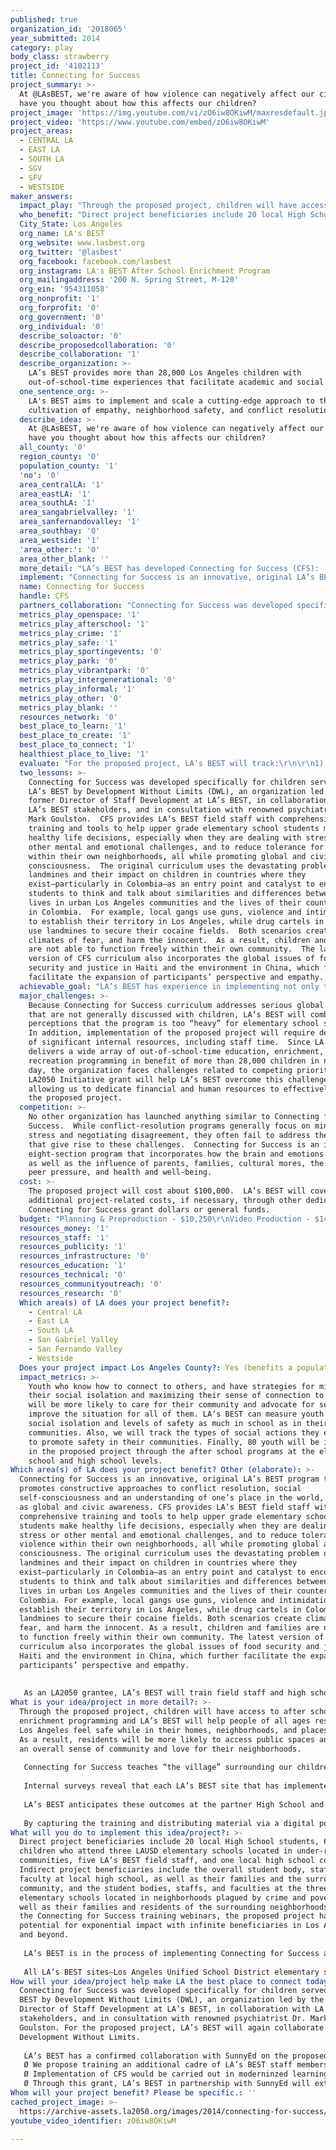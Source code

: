 ```yaml
---
published: true
organization_id: '2018065'
year_submitted: 2014
category: play
body_class: strawberry
project_id: '4102113'
title: Connecting for Success
project_summary: >-
  At @LAsBEST, we're aware of how violence can negatively affect our city, but
  have you thought about how this affects our children?
project_image: 'https://img.youtube.com/vi/zO6iw8OKiwM/maxresdefault.jpg'
project_video: 'https://www.youtube.com/embed/zO6iw8OKiwM'
project_areas:
  - CENTRAL LA
  - EAST LA
  - SOUTH LA
  - SGV
  - SFV
  - WESTSIDE
maker_answers:
  impact_play: "Through the proposed project, children will have access to after school enrichment programming and LA’s BEST will help people of all ages residing in Los Angeles feel safe while in their homes, neighborhoods, and places to play.  As a result, residents will be more likely to access public spaces and develop an overall sense of community and love for their neighborhoods.  \r\n\r\nConnecting for Success teaches “the village” surrounding our children how to process complex emotions associated with violence, which is persistent in the neighborhoods we serve. Rather than seeing their community as a threat, children will see their community as a source of relief and empathy. By scaling this training, CFS increases the levels of empathy, safety and reassurance in children – replacing the fear that keeps them from accessing public play spaces in the first place. These children need to heal before we can expect them to want to play.\r\n\r\nInternal surveys reveal that each LA’s BEST site that has implemented Connecting for Success has experienced significant positive outcomes for staff and students.  CFS has given once-shy youth a chance to speak up and take leadership roles, increased a sense of community and improved quality of relationships among participants and staff, as well as broadened participants’ worldview.  Students have acquired life and leadership skills, particularly in making healthy, constructive decisions.  Field staff report better competencies in responding to student needs, developing programs and leading activities, as well as improved abilities in active listening, patience, and connecting with children so that they feel comfortable seeking guidance through difficult situations. \r\n\r\nLA’s BEST anticipates these outcomes at the partner High School and the three elementary schools that will launch CFS as a direct result of the proposed project.  Moreover, once CFS is available to a broader audience via the proposed training webinars, LA’s BEST expects other youth service providers, their constituents, and the communities surrounding them to experience the above-described benefits of Connecting for Success. \r\n\r\nBy capturing the training and distributing material via a digital portal, the potential to scale impact of the curriculum is immeasurable. Not only will the portal allow training to reach the entire 2,300 field staff of LA’s BEST, benefiting more than 28,000 children the organization serves daily, it also could easily be shared externally.\r\n"
  who_benefit: "Direct project beneficiaries include 20 local High School students, 60 children who attend three LAUSD elementary schools located in under-resourced communities, five LA’s BEST field staff, and one local high school counselor.  Indirect project beneficiaries include the overall student body, staff, and faculty at local high school, as well as their families and the surrounding community, and the student bodies, staffs, and faculties at the three LAUSD elementary schools located in neighborhoods plagued by crime and poverty, as well as their families and residents of the surrounding neighborhoods.  With the Connecting for Success training webinars, the proposed project has potential for exponential impact with infinite beneficiaries in Los Angeles and beyond.\r\n\r\nLA’s BEST is in the process of implementing Connecting for Success at all 194 after school program sites. Since 1988, LA’s BEST has grown from operating at 10 elementary school sites to 194, and now serves 28,000 children each day during the after school hours.  Since the organization’s inception, LA’s BEST has provided more than 362,000 elementary students with out-of-school time learning experiences within safe, stable and stimulating environments to ensure short-term and long-term academic and social success.  Further, since 1988, LA’s BEST has brought more than $300 million in public and private dollars to the City of Los Angeles, with a significant percentage used for salaries of youth development community staff hired from neighborhoods in which the children served by the organization reside. \r\n\r\nAll LA’s BEST sites—Los Angeles Unified School District elementary schools—are located in high-crime, low-income communities throughout Central, East and South Los Angeles and the San Fernando Valley.  Eighty percent (80%) of children served by LA’s BEST are Latino, 12% are African American, and about 4% are Asian.  On average, 90% of students qualify for free or reduced-price lunch.  While children from more affluent neighborhoods often spend out-of-school time partaking in activities that interest them, as well as help them to wholly learn and grow, like organized team sports, visual and performing arts, and digital learning experiences, children served by LA’s BEST generally lack these types of extracurricular opportunities within their homes, schools and communities.\r\n"
  City_State: Los Angeles
  org_name: LA's BEST
  org_website: www.lasbest.org
  org_twitter: '@lasbest'
  org_facebook: facebook.com/lasbest
  org_instagram: LA's BEST After School Enrichment Program
  org_mailingaddress: '200 N. Spring Street, M-120'
  org_ein: '954311058'
  org_nonprofit: '1'
  org_forprofit: '0'
  org_government: '0'
  org_individual: '0'
  describe_soloactor: '0'
  describe_proposedcollaboration: '0'
  describe_collaboration: '1'
  describe_organization: >-
    LA’s BEST provides more than 28,000 Los Angeles children with
    out-of-school-time experiences that facilitate academic and social success.
  one_sentence_org: >-
    LA's BEST aims to implement and scale a cutting-edge approach to the
    cultivation of empathy, neighborhood safety, and conflict resolution. 
  describe_idea: >-
    At @LAsBEST, we're aware of how violence can negatively affect our city, but
    have you thought about how this affects our children?
  all_county: '0'
  region_county: '0'
  population_county: '1'
  'no': '0'
  area_centralLA: '1'
  area_eastLA: '1'
  area_southLA: '1'
  area_sangabrielvalley: '1'
  area_sanfernandovalley: '1'
  area_southbay: '0'
  area_westside: '1'
  'area_other:': '0'
  area_other_blank: ''
  more_detail: "LA’s BEST has developed Connecting for Success (CFS):  A Guide for Building Healthy After School Communities, an innovative curriculum designed to connected youth to others by building skills in empathy, self-control and both social and emotional self-awareness. By taking students on journeys addressing basic problems of violence, food shortages and environmental degradation, the curriculum supports development of an understanding of the origins of these social issues along with development of age-appropriate social actions. \r\n\r\nLA’s BEST aims to execute critical elements of a business plan designed to bring CFS to scale in Los Angeles and beyond, and create an alternative revenue stream in benefit of Los Angeles families in need.\r\n"
  implement: "Connecting for Success is an innovative, original LA’s BEST program that promotes constructive approaches to conflict resolution, social self-consciousness and an understanding of one’s place in the world, as well as global and civic awareness.  CFS provides LA’s BEST field staff with comprehensive training and tools to help upper grade elementary school students make healthy life decisions, especially when they are dealing with stress or other mental and emotional challenges, and to reduce tolerance for violence within their own neighborhoods, all while promoting global and civic consciousness.  The original curriculum uses the devastating problem of landmines and their impact on children in countries where they exist—particularly in Colombia—as an entry point and catalyst to encourage students to think and talk about similarities and differences between their lives in urban Los Angeles communities and the lives of their counterparts in Colombia.  For example, local gangs use guns, violence and intimidation to establish their territory in Los Angeles, while drug cartels in Colombia use landmines to secure their cocaine fields.  Both scenarios create climates of fear, and harm the innocent.  As a result, children and families are not able to function freely within their own community.  The latest version of CFS curriculum also incorporates the global issues of food security and justice in Haiti and the environment in China, which further facilitate the expansion of participants’ perspective and empathy. \r\n\r\n\r\nAs an LA2050 grantee, LA’s BEST will train field staff and high school students to implement CFS in benefit of children at three Los Angeles Unified School District (LAUSD) elementary schools.  Moreover, LA’s BEST will upgrade a learning environment at an LAUSD high school to make it more conducive to instruction. Finally, this project connects Los Angeles-area elementary school students, a Los Angeles high school, LA’s BEST field staff, LA’s BEST senior staff, as well as two other educational institutions through an online learning portal. The portal is a platform to train program workers to implement the Connecting for Success curriculum, which teaches children empathy, social awareness, global awareness, community connection, cross-generation connection, and demonstrates a clear path to a career in community service. "
  name: Connecting for Success
  handle: CFS
  partners_collaboration: "Connecting for Success was developed specifically for children served by LA’s BEST by Development Without Limits (DWL), an organization led by the former Director of Staff Development at LA’s BEST, in collaboration with LA’s BEST stakeholders, and in consultation with renowned psychiatrist Dr. Mark Goulston.  For the proposed project, LA’s BEST will again collaborate with Development Without Limits.\r\n\r\nLA’s BEST has a confirmed collaboration with SunnyEd on the proposed project.  SunnyEdwill help LA’s BEST design the CFS portal and bring Connecting for Success to scale.  In addition, support from the LA2050 grant will permit LA’s BEST to partner with SunnyEdto test the implementation of Connecting for Success by extending the training in several ways:\r\n\tWe propose training an additional cadre of LA’s BEST staff members in the implementation of the CFS curriculum for 3 sites. Staff training will include an orientation session of 12 hours for 6 staff members and follow-on training of 3 sessions. Each follow-on session prepares staff to introduce and implement a specific journey with students. \r\n\tImplementation of CFS would be carried out in moderninzed learning space e.g. the Incubator Hub on the campus of Locke High School in South Los Angeles. Through this project, LA’s BEST would partner with a local high school to update and use this space for instruction and for community needs. The updates would benefit the high school long after the conclusion of this project.\r\n\tThrough this grant, LA’s BEST in partnership with SunnyEd will extend the training to high school students at the high school in Los Angeles. These high school students will then form a mentoring group for the LA’s BEST elementary school students and would work alongside our staff in the implementation of CFS. Journeys would focus on those elements in the curriculum that foster positive connections and those that develop skills for facilitating conversations. The effort is aimed as much to connect younger and older youth as to extend the social action model to a new target (high school students). We propose to train 20 high school students in the CFS curriculum. Their work would support implementation of the program at each of three sites. High School youth would work with small groups of 4 to 5 LA’s BEST students and support the work of LA’s BEST staff debriefing experiences in small groups (checking for understanding, debriefing the journey).\r\n"
  metrics_play_openspace: '1'
  metrics_play_afterschool: '1'
  metrics_play_crime: '1'
  metrics_play_safe: '1'
  metrics_play_sportingevents: '0'
  metrics_play_park: '0'
  metrics_play_vibrantpark: '0'
  metrics_play_intergenerational: '0'
  metrics_play_informal: '1'
  metrics_play_other: '0'
  metrics_play_blank: ''
  resources_network: '0'
  best_place_to_learn: '1'
  best_place_to_create: '1'
  best_place_to_connect: '1'
  healthiest_place_to_live: '1'
  evaluate: "For the proposed project, LA’s BEST will track:\r\n\r\n1) The number of field staff and number of high school students trained to implement Connecting for Success.\r\n\r\n2) Change in levels of perceived social isolation among elementary school and high school students engaged in the project.\r\n\r\n3) Changes in levels of self-efficacy towards engaging in social action.\r\n"
  two_lessons: >-
    Connecting for Success was developed specifically for children served by
    LA’s BEST by Development Without Limits (DWL), an organization led by the
    former Director of Staff Development at LA’s BEST, in collaboration with
    LA’s BEST stakeholders, and in consultation with renowned psychiatrist Dr.
    Mark Goulston.  CFS provides LA’s BEST field staff with comprehensive
    training and tools to help upper grade elementary school students make
    healthy life decisions, especially when they are dealing with stress or
    other mental and emotional challenges, and to reduce tolerance for violence
    within their own neighborhoods, all while promoting global and civic
    consciousness.  The original curriculum uses the devastating problem of
    landmines and their impact on children in countries where they
    exist—particularly in Colombia—as an entry point and catalyst to encourage
    students to think and talk about similarities and differences between their
    lives in urban Los Angeles communities and the lives of their counterparts
    in Colombia.  For example, local gangs use guns, violence and intimidation
    to establish their territory in Los Angeles, while drug cartels in Colombia
    use landmines to secure their cocaine fields.  Both scenarios create
    climates of fear, and harm the innocent.  As a result, children and families
    are not able to function freely within their own community.  The latest
    version of CFS curriculum also incorporates the global issues of food
    security and justice in Haiti and the environment in China, which further
    facilitate the expansion of participants’ perspective and empathy. 
  achievable_goal: "LA’s BEST has experience in implementing not only this curriculum but others designed to foster socioemotional development in youth at the elementary school level. We have a cadre of trained staff ready to begin the work with this particular set of elementary schools. We have already begun to establish relationships with staff from the high school and are ready to begin talks to recruit high school participants. Thus, with experienced trainers, a curriculum in hand, sites for implementation, we believe that the goal is clearly achievable.  \r\n\r\nOverall, an LA2050 Initiative grant would allow for a five-week orientation, follow-on training, and implementation of the CFS program with 60 Los Angeles elementary school students. Training would include the following:\r\n\t3 four-hour training sessions for LA’s BEST staff; 1 six-hour monitoring session; and 1 four-hour reunion session.\r\n\t1 four-hour training session for high school students; 1 four-hour training in conjunction with LA’s BEST staff and high school students; 1 eight-hour joint training of all participants; and 1 four-hour reunion session and debrief. Stipends would be offered to the high school students during training. Their participation in the implementation would fulfill their community service requirement.\r\n\tTraining of 1 high school counselor in the CFS curriculum for 1 four-hour session and compensation for the counselor for 2 hours per week to provide a resource to high school students to help them process the experience emotionally and psychologically; connect with the elementary school students; develop facilitation and mentoring skills; and reflect upon their own lives. \r\nThe training would be focus on team building, move to introducing the topics of the week including units exposing the children to the journeys related to the landmines in Colombia then end with a reunion session.\r\n"
  major_challenges: >-
    Because Connecting for Success curriculum addresses serious global issues
    that are not generally discussed with children, LA’s BEST will combat
    perceptions that the program is too “heavy” for elementary school students. 
    In addition, implementation of the proposed project will require dedication
    of significant internal resources, including staff time.  Since LA’s BEST
    delivers a wide array of out-of-school-time education, enrichment, and
    recreation programming in benefit of more than 28,000 children in need each
    day, the organization faces challenges related to competing priorities.  An
    LA2050 Initiative grant will help LA’s BEST overcome this challenge by
    allowing us to dedicate financial and human resources to effectively execute
    the proposed project.
  competition: >-
    No other organization has launched anything similar to Connecting for
    Success.  While conflict-resolution programs generally focus on minimizing
    stress and negotiating disagreement, they often fail to address the factors
    that give rise to these challenges.  Connecting for Success is an innovative
    eight-section program that incorporates how the brain and emotions develop,
    as well as the influence of parents, families, cultural mores, the media,
    peer pressure, and health and well-being.
  cost: >-
    The proposed project will cost about $100,000.  LA’s BEST will cover any
    additional project-related costs, if necessary, through other dedicated
    Connecting for Success grant dollars or general funds.
  budget: "Planning & Preproduction - $10,250\r\nVideo Production - $14,000\r\nResponsive (Desktop/Tablet/Mobile) Website - $43,480\r\nOnline Video Provider - $6,000\r\nDigital Team Staffing - $9,500\r\nLA’s BEST Staffing & Transportation - $7,289\r\nDesign of Training Program - $9,500\r\n"
  resources_money: '1'
  resources_staff: '1'
  resources_publicity: '1'
  resources_infrastructure: '0'
  resources_education: '1'
  resources_technical: '0'
  resources_communityoutreach: '0'
  resources_research: '0'
  Which area(s) of LA does your project benefit?:
    - Central LA
    - East LA
    - South LA
    - San Gabriel Valley
    - San Fernando Valley
    - Westside
  Does your project impact Los Angeles County?: Yes (benefits a population of LA County)
  impact_metrics: >-
    Youth who know how to connect to others, and have strategies for minimizing
    their social isolation and maximizing their sense of connection to others
    will be more likely to care for their community and advocate for services to
    improve the situation for all of them. LA’s BEST can measure youth levels of
    social isolation and levels of safety as much in school as in their
    communities. Also, we will track the types of social actions they engage in
    to promote safety in their communities. Finally, 80 youth will be involved
    in the proposed project through the after school programs at the elementary
    school and high school levels. 
Which area(s) of LA does your project benefit? Other (elaborate): >-
  Connecting for Success is an innovative, original LA’s BEST program that
  promotes constructive approaches to conflict resolution, social
  self-consciousness and an understanding of one’s place in the world, as well
  as global and civic awareness. CFS provides LA’s BEST field staff with
  comprehensive training and tools to help upper grade elementary school
  students make healthy life decisions, especially when they are dealing with
  stress or other mental and emotional challenges, and to reduce tolerance for
  violence within their own neighborhoods, all while promoting global and civic
  consciousness. The original curriculum uses the devastating problem of
  landmines and their impact on children in countries where they
  exist—particularly in Colombia—as an entry point and catalyst to encourage
  students to think and talk about similarities and differences between their
  lives in urban Los Angeles communities and the lives of their counterparts in
  Colombia. For example, local gangs use guns, violence and intimidation to
  establish their territory in Los Angeles, while drug cartels in Colombia use
  landmines to secure their cocaine fields. Both scenarios create climates of
  fear, and harm the innocent. As a result, children and families are not able
  to function freely within their own community. The latest version of CFS
  curriculum also incorporates the global issues of food security and justice in
  Haiti and the environment in China, which further facilitate the expansion of
  participants’ perspective and empathy. 
   
   
   As an LA2050 grantee, LA’s BEST will train field staff and high school students to implement CFS in benefit of children at three Los Angeles Unified School District (LAUSD) elementary schools. Moreover, LA’s BEST will upgrade a learning environment at an LAUSD high school to make it more conducive to instruction. Finally, this project connects Los Angeles-area elementary school students, a Los Angeles high school, LA’s BEST field staff, LA’s BEST senior staff, as well as two other educational institutions through an online learning portal. The portal is a platform to train program workers to implement the Connecting for Success curriculum, which teaches children empathy, social awareness, global awareness, community connection, cross-generation connection, and demonstrates a clear path to a career in community service.
What is your idea/project in more detail?: >-
  Through the proposed project, children will have access to after school
  enrichment programming and LA’s BEST will help people of all ages residing in
  Los Angeles feel safe while in their homes, neighborhoods, and places to play.
  As a result, residents will be more likely to access public spaces and develop
  an overall sense of community and love for their neighborhoods. 
   
   Connecting for Success teaches “the village” surrounding our children how to process complex emotions associated with violence, which is persistent in the neighborhoods we serve. Rather than seeing their community as a threat, children will see their community as a source of relief and empathy. By scaling this training, CFS increases the levels of empathy, safety and reassurance in children – replacing the fear that keeps them from accessing public play spaces in the first place. These children need to heal before we can expect them to want to play.
   
   Internal surveys reveal that each LA’s BEST site that has implemented Connecting for Success has experienced significant positive outcomes for staff and students. CFS has given once-shy youth a chance to speak up and take leadership roles, increased a sense of community and improved quality of relationships among participants and staff, as well as broadened participants’ worldview. Students have acquired life and leadership skills, particularly in making healthy, constructive decisions. Field staff report better competencies in responding to student needs, developing programs and leading activities, as well as improved abilities in active listening, patience, and connecting with children so that they feel comfortable seeking guidance through difficult situations. 
   
   LA’s BEST anticipates these outcomes at the partner High School and the three elementary schools that will launch CFS as a direct result of the proposed project. Moreover, once CFS is available to a broader audience via the proposed training webinars, LA’s BEST expects other youth service providers, their constituents, and the communities surrounding them to experience the above-described benefits of Connecting for Success. 
   
   By capturing the training and distributing material via a digital portal, the potential to scale impact of the curriculum is immeasurable. Not only will the portal allow training to reach the entire 2,300 field staff of LA’s BEST, benefiting more than 28,000 children the organization serves daily, it also could easily be shared externally.
What will you do to implement this idea/project?: >-
  Direct project beneficiaries include 20 local High School students, 60
  children who attend three LAUSD elementary schools located in under-resourced
  communities, five LA’s BEST field staff, and one local high school counselor.
  Indirect project beneficiaries include the overall student body, staff, and
  faculty at local high school, as well as their families and the surrounding
  community, and the student bodies, staffs, and faculties at the three LAUSD
  elementary schools located in neighborhoods plagued by crime and poverty, as
  well as their families and residents of the surrounding neighborhoods. With
  the Connecting for Success training webinars, the proposed project has
  potential for exponential impact with infinite beneficiaries in Los Angeles
  and beyond.
   
   LA’s BEST is in the process of implementing Connecting for Success at all 194 after school program sites. Since 1988, LA’s BEST has grown from operating at 10 elementary school sites to 194, and now serves 28,000 children each day during the after school hours. Since the organization’s inception, LA’s BEST has provided more than 362,000 elementary students with out-of-school time learning experiences within safe, stable and stimulating environments to ensure short-term and long-term academic and social success. Further, since 1988, LA’s BEST has brought more than $300 million in public and private dollars to the City of Los Angeles, with a significant percentage used for salaries of youth development community staff hired from neighborhoods in which the children served by the organization reside. 
   
   All LA’s BEST sites—Los Angeles Unified School District elementary schools—are located in high-crime, low-income communities throughout Central, East and South Los Angeles and the San Fernando Valley. Eighty percent (80%) of children served by LA’s BEST are Latino, 12% are African American, and about 4% are Asian. On average, 90% of students qualify for free or reduced-price lunch. While children from more affluent neighborhoods often spend out-of-school time partaking in activities that interest them, as well as help them to wholly learn and grow, like organized team sports, visual and performing arts, and digital learning experiences, children served by LA’s BEST generally lack these types of extracurricular opportunities within their homes, schools and communities.
How will your idea/project help make LA the best place to connect today? In LA2050?: >-
  Connecting for Success was developed specifically for children served by LA’s
  BEST by Development Without Limits (DWL), an organization led by the former
  Director of Staff Development at LA’s BEST, in collaboration with LA’s BEST
  stakeholders, and in consultation with renowned psychiatrist Dr. Mark
  Goulston. For the proposed project, LA’s BEST will again collaborate with
  Development Without Limits.
   
   LA’s BEST has a confirmed collaboration with SunnyEd on the proposed project. SunnyEdwill help LA’s BEST design the CFS portal and bring Connecting for Success to scale. In addition, support from the LA2050 grant will permit LA’s BEST to partner with SunnyEdto test the implementation of Connecting for Success by extending the training in several ways:
   Ø We propose training an additional cadre of LA’s BEST staff members in the implementation of the CFS curriculum for 3 sites. Staff training will include an orientation session of 12 hours for 6 staff members and follow-on training of 3 sessions. Each follow-on session prepares staff to introduce and implement a specific journey with students. 
   Ø Implementation of CFS would be carried out in moderninzed learning space e.g. the Incubator Hub on the campus of Locke High School in South Los Angeles. Through this project, LA’s BEST would partner with a local high school to update and use this space for instruction and for community needs. The updates would benefit the high school long after the conclusion of this project.
   Ø Through this grant, LA’s BEST in partnership with SunnyEd will extend the training to high school students at the high school in Los Angeles. These high school students will then form a mentoring group for the LA’s BEST elementary school students and would work alongside our staff in the implementation of CFS. Journeys would focus on those elements in the curriculum that foster positive connections and those that develop skills for facilitating conversations. The effort is aimed as much to connect younger and older youth as to extend the social action model to a new target (high school students). We propose to train 20 high school students in the CFS curriculum. Their work would support implementation of the program at each of three sites. High School youth would work with small groups of 4 to 5 LA’s BEST students and support the work of LA’s BEST staff debriefing experiences in small groups (checking for understanding, debriefing the journey).
Whom will your project benefit? Please be specific.: ''
cached_project_image: >-
  https://archive-assets.la2050.org/images/2014/connecting-for-success/img.youtube.com/vi/zO6iw8OKiwM/maxresdefault.jpg
youtube_video_identifier: zO6iw8OKiwM

---
```

